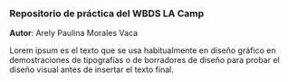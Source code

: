 ### Repositorio de práctica del WBDS LA Camp

**Autor**: Arely Paulina Morales Vaca

Lorem ipsum es el texto que se usa habitualmente en diseño gráfico en demostraciones de tipografías o de borradores de diseño para probar el diseño visual antes de insertar el texto final.